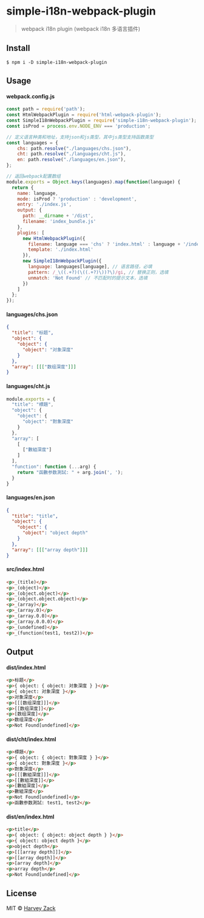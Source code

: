 # simple-i18n-webpack-plugin

> webpack i18n plugin (webpack i18n 多语言插件)

## Install

```
$ npm i -D simple-i18n-webpack-plugin
```

## Usage

#### webpack.config.js

```js
const path = require('path');
const HtmlWebpackPlugin = require('html-webpack-plugin');
const SimpleI18nWebpackPlugin = require('simple-i18n-webpack-plugin');
const isProd = process.env.NODE_ENV === 'production';

// 定义语言种类和地址，支持json和js类型，其中js类型支持函数类型
const languages = {
	chs: path.resolve("./languages/chs.json"),
	cht: path.resolve("./languages/cht.js"),
	en: path.resolve("./languages/en.json"),
};

// 返回webpack配置数组
module.exports = Object.keys(languages).map(function(language) {
  return {
    name: language,
    mode: isProd ? 'production' : 'development',
    entry: './index.js',
    output: {
      path: __dirname + '/dist',
      filename: 'index_bundle.js'
    },
    plugins: [
      new HtmlWebpackPlugin({
        filename: language === 'chs' ? 'index.html' : language + '/index.html',
        template: './index.html'
      }),
      new SimpleI18nWebpackPlugin({
        language: languages[language], // 语言路径，必填
        pattern: /_\((.+?)(\((.+?)\))?\)/gi, // 替换正则，选填
        unmatch: 'Not Found' // 不匹配时的提示文本，选填
      })
    ]
  };
});
```

#### languages/chs.json

```json
{
  "title": "标题",
  "object": {
    "object": {
      "object": "对象深度"
    }
  },
  "array": [[["数组深度"]]]
}
```

#### languages/cht.js

```js
module.exports = {
  "title": "標題",
  "object": {
    "object": {
      "object": "對象深度"
    }
  },
  "array": [
    [
      ["數組深度"]
    ]
  ],
  "function": function (...arg) {
    return "函數参数測試: " + arg.join(', ');
  }
}
```

#### languages/en.json

```json
{
  "title": "title",
  "object": {
    "object": {
      "object": "object depth"
    }
  },
  "array": [[["array depth"]]]
}
```

#### src/index.html

```html
<p>_(title)</p>
<p>_(object)</p>
<p>_(object.object)</p>
<p>_(object.object.object)</p>
<p>_(array)</p>
<p>_(array.0)</p>
<p>_(array.0.0)</p>
<p>_(array.0.0.0)</p>
<p>_(undefined)</p>
<p>_(function(test1, test2))</p>
```

## Output

#### dist/index.html

```html
<p>标题</p>
<p>{ object: { object: 对象深度 } }</p>
<p>{ object: 对象深度 }</p>
<p>对象深度</p>
<p>[[[数组深度]]]</p>
<p>[[数组深度]]</p>
<p>[数组深度]</p>
<p>数组深度</p>
<p>Not Found[undefined]</p>
```

#### dist/cht/index.html

```html
<p>標題</p>
<p>{ object: { object: 對象深度 } }</p>
<p>{ object: 對象深度 }</p>
<p>對象深度</p>
<p>[[[數組深度]]]</p>
<p>[[數組深度]]</p>
<p>[數組深度]</p>
<p>數組深度</p>
<p>Not Found[undefined]</p>
<p>函數参数測試: test1, test2</p>
```

#### dist/en/index.html

```html
<p>title</p>
<p>{ object: { object: object depth } }</p>
<p>{ object: object depth }</p>
<p>object depth</p>
<p>[[[array depth]]]</p>
<p>[[array depth]]</p>
<p>[array depth]</p>
<p>array depth</p>
<p>Not Found[undefined]</p>
```

## License

MIT © [Harvey Zack](https://www.zhw-island.com/)
